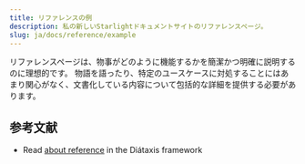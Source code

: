 ```yaml
---
title: リファレンスの例
description: 私の新しいStarlightドキュメントサイトのリファレンスページ。
slug: ja/docs/reference/example
---
```


リファレンスページは、物事がどのように機能するかを簡潔かつ明確に説明するのに理想的です。
物語を語ったり、特定のユースケースに対処することにはあまり関心がなく、文書化している内容について包括的な詳細を提供する必要があります。

## 参考文献

* Read [about reference](https://diataxis.fr/reference/) in the Diátaxis framework
